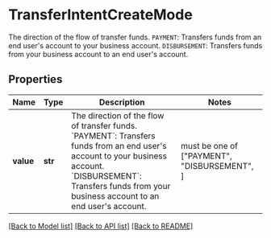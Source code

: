 # TransferIntentCreateMode

The direction of the flow of transfer funds.  `PAYMENT`: Transfers funds from an end user's account to your business account.  `DISBURSEMENT`: Transfers funds from your business account to an end user's account.

## Properties
Name | Type | Description | Notes
------------ | ------------- | ------------- | -------------
**value** | **str** | The direction of the flow of transfer funds.  &#x60;PAYMENT&#x60;: Transfers funds from an end user&#39;s account to your business account.  &#x60;DISBURSEMENT&#x60;: Transfers funds from your business account to an end user&#39;s account. |  must be one of ["PAYMENT", "DISBURSEMENT", ]

[[Back to Model list]](../README.md#documentation-for-models) [[Back to API list]](../README.md#documentation-for-api-endpoints) [[Back to README]](../README.md)


